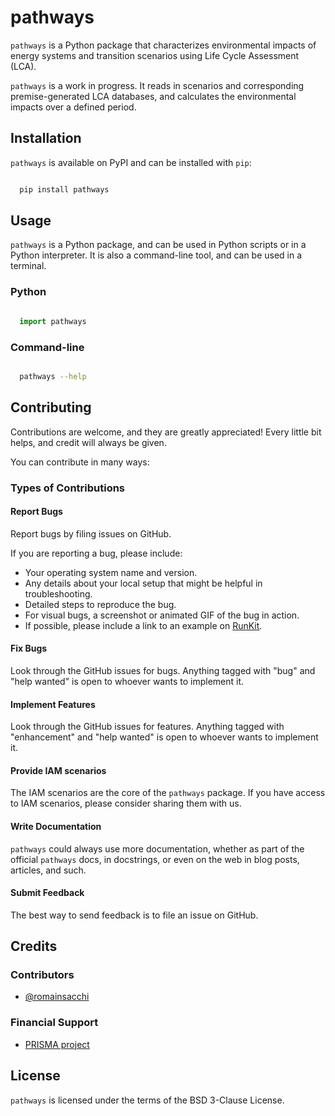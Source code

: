 # pathways

``pathways`` is a Python package that characterizes
environmental impacts of energy systems and transition scenarios using
Life Cycle Assessment (LCA).

``pathways`` is a work in progress. It reads in
scenarios and corresponding premise-generated LCA databases,
and calculates the environmental impacts over a defined period.

## Installation

``pathways`` is available on PyPI and can be installed with ``pip``:

```bash

  pip install pathways

```

## Usage

``pathways`` is a Python package, and can be used in Python scripts
or in a Python interpreter. It is also a command-line tool, and can
be used in a terminal.

### Python

```python

  import pathways

```

### Command-line

```bash

  pathways --help

```

## Contributing

Contributions are welcome, and they are greatly appreciated! Every
little bit helps, and credit will always be given.

You can contribute in many ways:

### Types of Contributions

#### Report Bugs

Report bugs by filing issues on GitHub.

If you are reporting a bug, please include:

* Your operating system name and version.
* Any details about your local setup that might be helpful in troubleshooting.
* Detailed steps to reproduce the bug.
* For visual bugs, a screenshot or animated GIF of the bug in action.
* If possible, please include a link to an example on [RunKit](https://runkit.com/).

#### Fix Bugs

Look through the GitHub issues for bugs. Anything tagged with "bug"
and "help wanted" is open to whoever wants to implement it.

#### Implement Features

Look through the GitHub issues for features. Anything tagged with
"enhancement" and "help wanted" is open to whoever wants to
implement it.

#### Provide IAM scenarios

The IAM scenarios are the core of the ``pathways`` package. If you
have access to IAM scenarios, please consider sharing them with us.

#### Write Documentation

``pathways`` could always use more documentation, whether as part of
the official ``pathways`` docs, in docstrings, or even on the web in
blog posts, articles, and such.

#### Submit Feedback

The best way to send feedback is to file an issue on GitHub.



## Credits

### Contributors

* [@romainsacchi](romain.sacchi@psi.ch)


### Financial Support

* [PRISMA project](https://www.net0prisma.eu/)


## License

``pathways`` is licensed under the terms of the BSD 3-Clause License.

